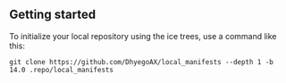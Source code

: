 Getting started
---------------

To initialize your local repository using the ice trees, use a command like this:
```
git clone https://github.com/DhyegoAX/local_manifests --depth 1 -b 14.0 .repo/local_manifests
```
